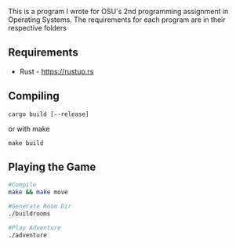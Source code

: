 This is a program I wrote for OSU's 2nd programming assignment in Operating Systems. The requirements for each program are in their respective folders

## Requirements

- Rust - https://rustup.rs

## Compiling

```
cargo build [--release]
```

or with make

```
make build
```

## Playing the Game

```sh
#Compile
make && make move

#Generate Room Dir
./buildrooms

#Play Adventure
./adventure
```
